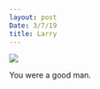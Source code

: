 ```yaml
---
layout: post
Date: 3/7/19
title: Larry
---
```


![][image-1]

You were a good man.

[image-1]:	https://i.imgur.com/ZtJlyOq.jpg
